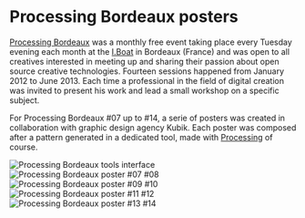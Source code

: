 Processing Bordeaux posters
===========================

[Processing Bordeaux](http://www.processingbordeaux.org/) was a monthly free event taking place every Tuesday evening each month at the [I.Boat](http://www.iboat.eu) in Bordeaux (France) and was open to all creatives interested in meeting up and sharing their passion about open source creative technologies. Fourteen sessions happened from January 2012 to June 2013. Each time a professional in the field of digital creation was invited to present his work and lead a small workshop on a specific subject. 

For Processing Bordeaux #07 up to #14, a serie of posters was created in collaboration with graphic design agency Kubik. Each poster was composed after a pattern generated in a dedicated tool, made with [Processing](http://www.processing.org) of course. 

![Processing Bordeaux tools interface](http://v3ga.github.io/Images/Processing-Bordeaux/Processing_Bordeaux_tools.png)
![Processing Bordeaux poster #07 #08](http://v3ga.github.io/Images/Processing-Bordeaux/Processing_Bordeaux_#07_#08.jpg)
![Processing Bordeaux poster #09 #10](http://v3ga.github.io/Images/Processing-Bordeaux/Processing_Bordeaux_#09_#10.jpg)
![Processing Bordeaux poster #11 #12](http://v3ga.github.io/Images/Processing-Bordeaux/Processing_Bordeaux_#11_#12.jpg)
![Processing Bordeaux poster #13 #14](http://v3ga.github.io/Images/Processing-Bordeaux/Processing_Bordeaux_#13_#14.jpg)

